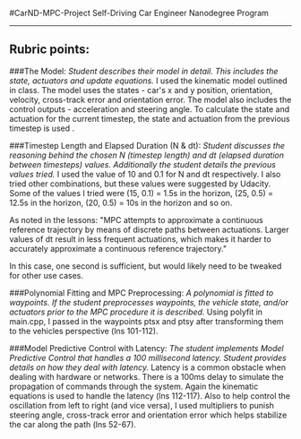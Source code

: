 #CarND-MPC-Project
Self-Driving Car Engineer Nanodegree Program

---
## Rubric points:

###The Model: 
*Student describes their model in detail. This includes the state, actuators and update equations.*
I used the kinematic model outlined in class. The model uses the states - car's x and y position, orientation, velocity, cross-track error and orientation error. The model also includes the control outputs - acceleration and steering angle. To calculate the state and actuation for the current timestep, the state and actuation from the previous timestep is used .

###Timestep Length and Elapsed Duration (N & dt):
*Student discusses the reasoning behind the chosen N (timestep length) and dt (elapsed duration between timesteps) values. Additionally the student details the previous values tried.*
I used the value of 10 and 0.1 for N and dt respectively. I also tried other combinations, but these values were suggested by Udacity. Some of the values I tried were (15, 0.1) = 1.5s in the horizon, (25, 0.5) = 12.5s in the horizon, (20, 0.5) = 10s in the horizon and so on. 

As noted in the lessons: "MPC attempts to approximate a continuous reference trajectory by means of discrete paths between actuations. Larger values of dt result in less frequent actuations, which makes it harder to accurately approximate a continuous reference trajectory."

In this case, one second is sufficient, but would likely need to be tweaked for other use cases.

###Polynomial Fitting and MPC Preprocessing:
*A polynomial is fitted to waypoints. If the student preprocesses waypoints, the vehicle state, and/or actuators prior to the MPC procedure it is described.*
Using polyfit in main.cpp, I passed in the waypoints ptsx and ptsy after transforming them to the vehicles perspective (lns 101-112).

###Model Predictive Control with Latency:
*The student implements Model Predictive Control that handles a 100 millisecond latency. Student provides details on how they deal with latency.*
Latency is a common obstacle when dealing with hardware or networks. There is a 100ms delay to simulate the propagation of commands through the system. Again the kinematic equations is used to handle the latency (lns 112-117). Also to help control the oscillation from left to right (and vice versa), I used multipliers to punish steering angle, cross-track error and orientation error which helps stabilize the car along the path (lns 52-67).
